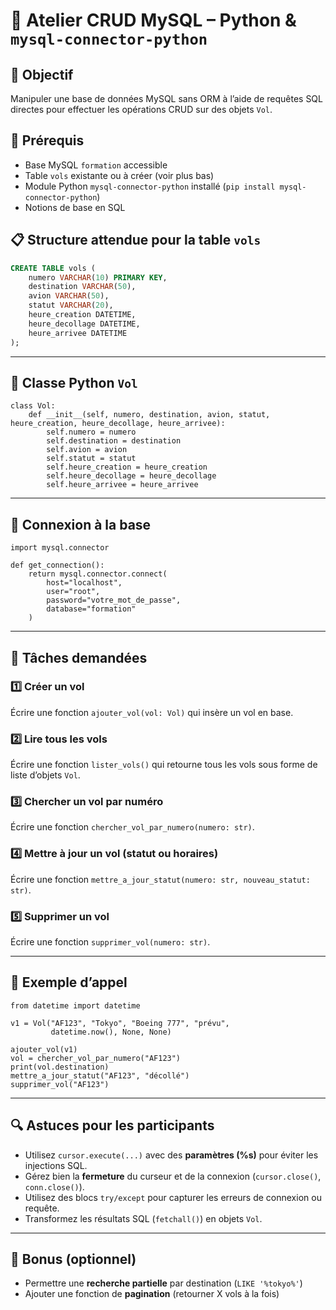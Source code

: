 
# 🛫 Atelier CRUD MySQL – Python & `mysql-connector-python`

## 🎯 Objectif

Manipuler une base de données MySQL sans ORM à l’aide de requêtes SQL directes pour effectuer les opérations CRUD sur des objets `Vol`.

## 🧱 Prérequis

* Base MySQL `formation` accessible
* Table `vols` existante ou à créer (voir plus bas)
* Module Python `mysql-connector-python` installé (`pip install mysql-connector-python`)
* Notions de base en SQL

## 📋 Structure attendue pour la table `vols`

```sql
CREATE TABLE vols (
    numero VARCHAR(10) PRIMARY KEY,
    destination VARCHAR(50),
    avion VARCHAR(50),
    statut VARCHAR(20),
    heure_creation DATETIME,
    heure_decollage DATETIME,
    heure_arrivee DATETIME
);
```

---

## 🧩 Classe Python `Vol`

```
class Vol:
    def __init__(self, numero, destination, avion, statut, heure_creation, heure_decollage, heure_arrivee):
        self.numero = numero
        self.destination = destination
        self.avion = avion
        self.statut = statut
        self.heure_creation = heure_creation
        self.heure_decollage = heure_decollage
        self.heure_arrivee = heure_arrivee
```

---

## 🔌 Connexion à la base

```
import mysql.connector

def get_connection():
    return mysql.connector.connect(
        host="localhost",
        user="root",
        password="votre_mot_de_passe",
        database="formation"
    )
```

---

## 🧪 Tâches demandées

### 1️⃣ **Créer un vol**

Écrire une fonction `ajouter_vol(vol: Vol)` qui insère un vol en base.

### 2️⃣ **Lire tous les vols**

Écrire une fonction `lister_vols()` qui retourne tous les vols sous forme de liste d’objets `Vol`.

### 3️⃣ **Chercher un vol par numéro**

Écrire une fonction `chercher_vol_par_numero(numero: str)`.

### 4️⃣ **Mettre à jour un vol (statut ou horaires)**

Écrire une fonction `mettre_a_jour_statut(numero: str, nouveau_statut: str)`.

### 5️⃣ **Supprimer un vol**

Écrire une fonction `supprimer_vol(numero: str)`.

---

## 🧪 Exemple d’appel

```
from datetime import datetime

v1 = Vol("AF123", "Tokyo", "Boeing 777", "prévu",
         datetime.now(), None, None)

ajouter_vol(v1)
vol = chercher_vol_par_numero("AF123")
print(vol.destination)
mettre_a_jour_statut("AF123", "décollé")
supprimer_vol("AF123")
```

---

## 🔍 Astuces pour les participants

* Utilisez `cursor.execute(...)` avec des **paramètres (%s)** pour éviter les injections SQL.
* Gérez bien la **fermeture** du curseur et de la connexion (`cursor.close()`, `conn.close()`).
* Utilisez des blocs `try/except` pour capturer les erreurs de connexion ou requête.
* Transformez les résultats SQL (`fetchall()`) en objets `Vol`.

---

## 📌 Bonus (optionnel)

* Permettre une **recherche partielle** par destination (`LIKE '%tokyo%'`)
* Ajouter une fonction de **pagination** (retourner X vols à la fois)
